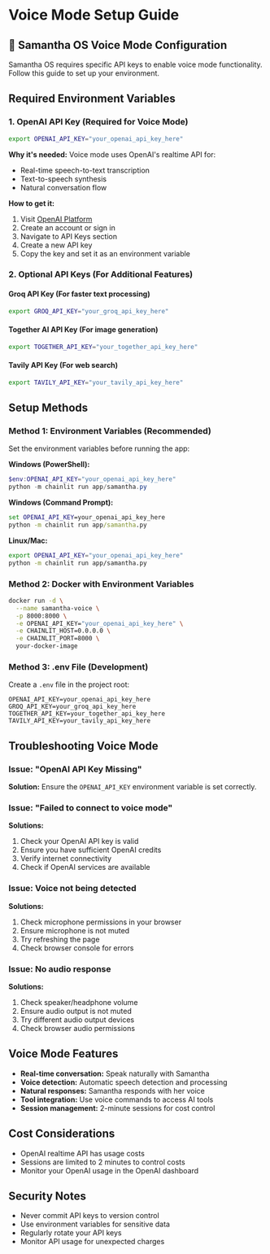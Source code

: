 # Voice Mode Setup Guide

## 🎤 Samantha OS Voice Mode Configuration

Samantha OS requires specific API keys to enable voice mode functionality. Follow this guide to set up your environment.

## Required Environment Variables

### 1. OpenAI API Key (Required for Voice Mode)
```bash
export OPENAI_API_KEY="your_openai_api_key_here"
```

**Why it's needed:** Voice mode uses OpenAI's realtime API for:
- Real-time speech-to-text transcription
- Text-to-speech synthesis
- Natural conversation flow

**How to get it:**
1. Visit [OpenAI Platform](https://platform.openai.com/)
2. Create an account or sign in
3. Navigate to API Keys section
4. Create a new API key
5. Copy the key and set it as an environment variable

### 2. Optional API Keys (For Additional Features)

#### Groq API Key (For faster text processing)
```bash
export GROQ_API_KEY="your_groq_api_key_here"
```

#### Together AI API Key (For image generation)
```bash
export TOGETHER_API_KEY="your_together_api_key_here"
```

#### Tavily API Key (For web search)
```bash
export TAVILY_API_KEY="your_tavily_api_key_here"
```

## Setup Methods

### Method 1: Environment Variables (Recommended)
Set the environment variables before running the app:

**Windows (PowerShell):**
```powershell
$env:OPENAI_API_KEY="your_openai_api_key_here"
python -m chainlit run app/samantha.py
```

**Windows (Command Prompt):**
```cmd
set OPENAI_API_KEY=your_openai_api_key_here
python -m chainlit run app/samantha.py
```

**Linux/Mac:**
```bash
export OPENAI_API_KEY="your_openai_api_key_here"
python -m chainlit run app/samantha.py
```

### Method 2: Docker with Environment Variables
```bash
docker run -d \
  --name samantha-voice \
  -p 8000:8000 \
  -e OPENAI_API_KEY="your_openai_api_key_here" \
  -e CHAINLIT_HOST=0.0.0.0 \
  -e CHAINLIT_PORT=8000 \
  your-docker-image
```

### Method 3: .env File (Development)
Create a `.env` file in the project root:
```
OPENAI_API_KEY=your_openai_api_key_here
GROQ_API_KEY=your_groq_api_key_here
TOGETHER_API_KEY=your_together_api_key_here
TAVILY_API_KEY=your_tavily_api_key_here
```

## Troubleshooting Voice Mode

### Issue: "OpenAI API Key Missing"
**Solution:** Ensure the `OPENAI_API_KEY` environment variable is set correctly.

### Issue: "Failed to connect to voice mode"
**Solutions:**
1. Check your OpenAI API key is valid
2. Ensure you have sufficient OpenAI credits
3. Verify internet connectivity
4. Check if OpenAI services are available

### Issue: Voice not being detected
**Solutions:**
1. Check microphone permissions in your browser
2. Ensure microphone is not muted
3. Try refreshing the page
4. Check browser console for errors

### Issue: No audio response
**Solutions:**
1. Check speaker/headphone volume
2. Ensure audio output is not muted
3. Try different audio output devices
4. Check browser audio permissions

## Voice Mode Features

- **Real-time conversation:** Speak naturally with Samantha
- **Voice detection:** Automatic speech detection and processing
- **Natural responses:** Samantha responds with her voice
- **Tool integration:** Use voice commands to access AI tools
- **Session management:** 2-minute sessions for cost control

## Cost Considerations

- OpenAI realtime API has usage costs
- Sessions are limited to 2 minutes to control costs
- Monitor your OpenAI usage in the OpenAI dashboard

## Security Notes

- Never commit API keys to version control
- Use environment variables for sensitive data
- Regularly rotate your API keys
- Monitor API usage for unexpected charges 